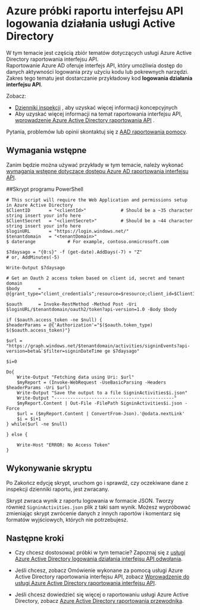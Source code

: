 <properties
    pageTitle="Azure Active Directory logowania aktywności raportu interfejsu API próbek | Microsoft Azure"
    description="Jak rozpocząć pracę przy użyciu Azure Active Directory raportowania interfejsu API"
    services="active-directory"
    documentationCenter=""
    authors="dhanyahk"
    manager="femila"
    editor=""/>

<tags
    ms.service="active-directory"
    ms.devlang="na"
    ms.topic="article"
    ms.tgt_pltfrm="na"
    ms.workload="identity"
    ms.date="09/25/2016"
    ms.author="dhanyahk;markvi"/>

# <a name="azure-active-directory-sign-in-activity-report-api-samples"></a>Azure próbki raportu interfejsu API logowania działania usługi Active Directory

W tym temacie jest częścią zbiór tematów dotyczących usługi Azure Active Directory raportowania interfejsu API.  
Raportowanie Azure AD oferuje interfejs API, który umożliwia dostęp do danych aktywności logowania przy użyciu kodu lub pokrewnych narzędzi.  
Zakres tego tematu jest dostarczanie przykładowy kod **logowania działania interfejsu API**.

Zobacz:

- [Dzienniki inspekcji](active-directory-reporting-azure-portal.md#audit-logs) , aby uzyskać więcej informacji koncepcyjnych
- Aby uzyskać więcej informacji na temat raportowania interfejsu API, [wprowadzenie Azure Active Directory raportowania API](active-directory-reporting-api-getting-started.md) .

Pytania, problemów lub opinii skontaktuj się z [AAD raportowania pomocy](mailto:aadreportinghelp@microsoft.com).


## <a name="prerequisites"></a>Wymagania wstępne
Zanim będzie można używać przykłady w tym temacie, należy wykonać [wymagania wstępne dotyczące dostępu Azure AD raportowania interfejsu API](active-directory-reporting-api-prerequisites.md).  


##<a name="powershell-script"></a>Skrypt programu PowerShell

    # This script will require the Web Application and permissions setup in Azure Active Directory
    $ClientID       = "<clientId>"             # Should be a ~35 character string insert your info here
    $ClientSecret   = "<clientSecret>"         # Should be a ~44 character string insert your info here
    $loginURL       = "https://login.windows.net/"
    $tenantdomain   = "<tenantDomain>"
    $ daterange            # For example, contoso.onmicrosoft.com

    $7daysago = "{0:s}" -f (get-date).AddDays(-7) + "Z"
    # or, AddMinutes(-5)

    Write-Output $7daysago

    # Get an Oauth 2 access token based on client id, secret and tenant domain
    $body       = @{grant_type="client_credentials";resource=$resource;client_id=$ClientID;client_secret=$ClientSecret}

    $oauth      = Invoke-RestMethod -Method Post -Uri $loginURL/$tenantdomain/oauth2/token?api-version=1.0 -Body $body

    if ($oauth.access_token -ne $null) {
    $headerParams = @{'Authorization'="$($oauth.token_type) $($oauth.access_token)"}

    $url = "https://graph.windows.net/$tenantdomain/activities/signinEvents?api-version=beta&`$filter=signinDateTime ge $7daysago"
    
    $i=0
    
    Do{
        Write-Output "Fetching data using Uri: $url"
        $myReport = (Invoke-WebRequest -UseBasicParsing -Headers $headerParams -Uri $url)
        Write-Output "Save the output to a file SigninActivities$i.json"
        Write-Output "---------------------------------------------"
        $myReport.Content | Out-File -FilePath SigninActivities$i.json -Force
        $url = ($myReport.Content | ConvertFrom-Json).'@odata.nextLink'
        $i = $i+1
    } while($url -ne $null)

    } else {
    
        Write-Host "ERROR: No Access Token"
    }




## <a name="executing-the-script"></a>Wykonywanie skryptu
Po Zakończ edycję skrypt, uruchom go i sprawdź, czy oczekiwane dane z inspekcji dzienniki raportu, jest zwracany.

Skrypt zwraca wynik z raportu logowania w formacie JSON. Tworzy również `SigninActivities.json` plik z taki sam wynik. Możesz wypróbować zmieniając skrypt zwrócenie danych z innych raportów i komentarz się formatów wyjściowych, których nie potrzebujesz.



## <a name="next-steps"></a>Następne kroki

- Czy chcesz dostosować próbki w tym temacie? Zapoznaj się z [usługi Azure Active Directory logowania działania interfejsu API odwołania](active-directory-reporting-api-sign-in-activity-reference.md). 

- Jeśli chcesz, zobacz Omówienie wykonane za pomocą usługi Azure Active Directory raportowania interfejsu API, zobacz [Wprowadzenie do usługi Azure Active Directory raportowania interfejsu API](active-directory-reporting-api-getting-started.md).

- Jeśli chcesz dowiedzieć się więcej o raportowaniu usługi Azure Active Directory, zobacz [Azure Active Directory raportowania przewodnika](active-directory-reporting-guide.md).  